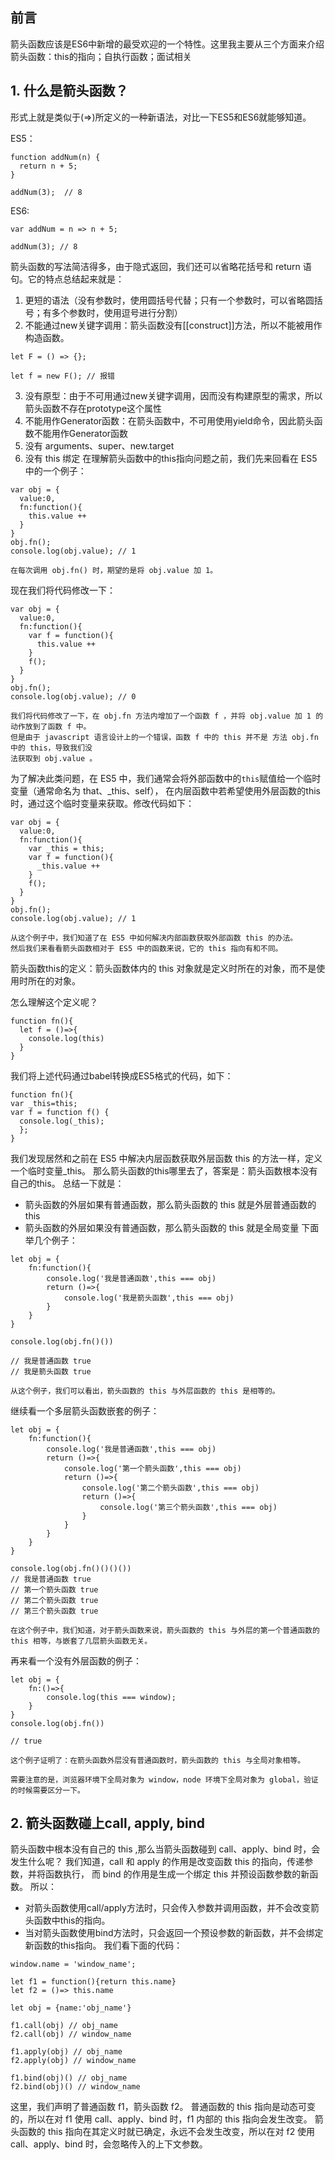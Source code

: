 ## 前言

箭头函数应该是ES6中新增的最受欢迎的一个特性。这里我主要从三个方面来介绍箭头函数：this的指向；自执行函数；面试相关

## 1. 什么是箭头函数？

形式上就是类似于(=>)所定义的一种新语法，对比一下ES5和ES6就能够知道。

ES5：
```
function addNum(n) {
  return n + 5;
}

addNum(3);  // 8
```

ES6: 
```
var addNum = n => n + 5;

addNum(3); // 8
```
箭头函数的写法简洁得多，由于隐式返回，我们还可以省略花括号和 return 语句。它的特点总结起来就是：
1. 更短的语法（没有参数时，使用圆括号代替；只有一个参数时，可以省略圆括号；有多个参数时，使用逗号进行分割）
2. 不能通过new关键字调用：箭头函数没有[[construct]]方法，所以不能被用作构造函数。
```
let F = () => {};

let f = new F(); // 报错
```
3. 没有原型：由于不可用通过new关键字调用，因而没有构建原型的需求，所以箭头函数不存在prototype这个属性
4. 不能用作Generator函数：在箭头函数中，不可用使用yield命令，因此箭头函数不能用作Generator函数
5. 没有 arguments、super、new.target
6. 没有 this 绑定
在理解箭头函数中的this指向问题之前，我们先来回看在 ES5 中的一个例子：
```
var obj = {
  value:0,
  fn:function(){
    this.value ++
  }
}
obj.fn();
console.log(obj.value); // 1

在每次调用 obj.fn() 时，期望的是将 obj.value 加 1。
```
现在我们将代码修改一下：
```
var obj = {
  value:0,
  fn:function(){
    var f = function(){
      this.value ++
    }
    f();
  }
}
obj.fn();
console.log(obj.value); // 0

我们将代码修改了一下，在 obj.fn 方法内增加了一个函数 f ，并将 obj.value 加 1 的动作放到了函数 f 中。
但是由于 javascript 语言设计上的一个错误，函数 f 中的 this 并不是 方法 obj.fn 中的 this，导致我们没
法获取到 obj.value 。
```
为了解决此类问题，在 ES5 中，我们通常会将外部函数中的`this`赋值给一个临时变量（通常命名为 that、_this、self），
在内层函数中若希望使用外层函数的this 时，通过这个临时变量来获取。修改代码如下：
```
var obj = {
  value:0,
  fn:function(){
    var _this = this;
    var f = function(){
      _this.value ++
    }
    f();
  }
}
obj.fn();
console.log(obj.value); // 1

从这个例子中，我们知道了在 ES5 中如何解决内部函数获取外部函数 this 的办法。
然后我们来看看箭头函数相对于 ES5 中的函数来说，它的 this 指向有和不同。
```
箭头函数this的定义：箭头函数体内的 this 对象就是定义时所在的对象，而不是使用时所在的对象。

怎么理解这个定义呢？
```
function fn(){
  let f = ()=>{
    console.log(this)
  }
}
```
我们将上述代码通过babel转换成ES5格式的代码，如下：
```
function fn(){
var _this=this;
var f = function f() {
  console.log(_this);
  };
}
```
我们发现居然和之前在 ES5 中解决内层函数获取外层函数 this 的方法一样，定义一个临时变量_this。
那么箭头函数的this哪里去了，答案是：箭头函数根本没有自己的this。
总结一下就是：
- 箭头函数的外层如果有普通函数，那么箭头函数的 this 就是外层普通函数的this
- 箭头函数的外层如果没有普通函数，那么箭头函数的 this 就是全局变量
下面举几个例子：
```
let obj = {
    fn:function(){
        console.log('我是普通函数',this === obj)
        return ()=>{
            console.log('我是箭头函数',this === obj)
        }
    }
}

console.log(obj.fn()())

// 我是普通函数 true
// 我是箭头函数 true

从这个例子，我们可以看出，箭头函数的 this 与外层函数的 this 是相等的。
```
继续看一个多层箭头函数嵌套的例子：
```
let obj = {
    fn:function(){
        console.log('我是普通函数',this === obj)
        return ()=>{
            console.log('第一个箭头函数',this === obj)
            return ()=>{
                console.log('第二个箭头函数',this === obj)
                return ()=>{
                    console.log('第三个箭头函数',this === obj)
                }
            }
        }
    }
}

console.log(obj.fn()()()())
// 我是普通函数 true
// 第一个箭头函数 true
// 第二个箭头函数 true
// 第三个箭头函数 true

在这个例子中，我们知道，对于箭头函数来说，箭头函数的 this 与外层的第一个普通函数的 this 相等，与嵌套了几层箭头函数无关。
```
再来看一个没有外层函数的例子：
```
let obj = {
    fn:()=>{
        console.log(this === window);
    }
}
console.log(obj.fn())

// true

这个例子证明了：在箭头函数外层没有普通函数时，箭头函数的 this 与全局对象相等。

需要注意的是，浏览器环境下全局对象为 window，node 环境下全局对象为 global，验证的时候需要区分一下。
```

## 2. 箭头函数碰上call, apply, bind

箭头函数中根本没有自己的 this ,那么当箭头函数碰到 call、apply、bind 时，会发生什么呢？
我们知道，call 和 apply 的作用是改变函数 this 的指向，传递参数，并将函数执行， 而 bind 的作用是生成一个绑定 this 并预设函数参数的新函数。
所以：
- 对箭头函数使用call/apply方法时，只会传入参数并调用函数，并不会改变箭头函数中this的指向。
- 当对箭头函数使用bind方法时，只会返回一个预设参数的新函数，并不会绑定新函数的this指向。
我们看下面的代码：
```
window.name = 'window_name';

let f1 = function(){return this.name}
let f2 = ()=> this.name

let obj = {name:'obj_name'}

f1.call(obj) // obj_name
f2.call(obj) // window_name

f1.apply(obj) // obj_name
f2.apply(obj) // window_name

f1.bind(obj)() // obj_name
f2.bind(obj)() // window_name
```
这里，我们声明了普通函数 f1，箭头函数 f2。
普通函数的 this 指向是动态可变的，所以在对 f1 使用 call、apply、bind 时，f1 内部的 this 指向会发生改变。
箭头函数的 this 指向在其定义时就已确定，永远不会发生改变，所以在对 f2 使用 call、apply、bind 时，会忽略传入的上下文参数。





